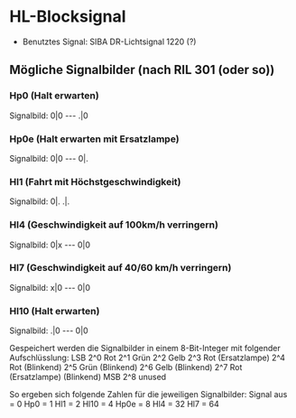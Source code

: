 # HL-Blocksignal
- Benutztes Signal: SIBA DR-Lichtsignal 1220 (?)

## Mögliche Signalbilder (nach RIL 301 (oder so))
### Hp0 (Halt erwarten)
Signalbild: 0|0
            ---
            .|0

### Hp0e (Halt erwarten mit Ersatzlampe)
Signalbild: 0|0
            ---
            0|.

### Hl1 (Fahrt mit Höchstgeschwindigkeit)
Signalbild: 0|.
            .|.

### Hl4 (Geschwindigkeit auf 100km/h verringern)
Signalbild: 0|x
            ---
            0|0

### Hl7 (Geschwindigkeit auf 40/60 km/h verringern)
Signalbild: x|0
            ---
            0|0

### Hl10 (Halt erwarten)
Signalbild: .|0
            ---
            0|0


Gespeichert werden die Signalbilder in einem 8-Bit-Integer mit folgender Aufschlüsslung:
LSB 2^0 Rot
    2^1 Grün
    2^2 Gelb
    2^3 Rot (Ersatzlampe)
    2^4 Rot (Blinkend)
    2^5 Grün (Blinkend)
    2^6 Gelb (Blinkend)
    2^7 Rot (Ersatzlampe) (Blinkend)
MSB 2^8 unused

So ergeben sich folgende Zahlen für die jeweiligen Signalbilder:
Signal aus = 0
       Hp0 = 1
       Hl1 = 2
      Hl10 = 4
      Hp0e = 8
       Hl4 = 32
       Hl7 = 64
